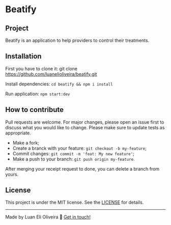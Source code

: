 # Beatify

## Project
Beatify is an application to help providers to control their treatments.

## Installation

First you have to clone it: git clone https://github.com/luanelioliveira/beatify.git

Install dependencies: `cd beatify && npm i install`

Run application: `npm start:dev`

## How to contribute
Pull requests are welcome. For major changes, please open an issue first to discuss what you would like to change.
Please make sure to update tests as appropriate.

- Make a fork;
- Create a branck with your feature: `git checkout -b my-feature`;
- Commit changes: `git commit -m 'feat: My new feature'`;
- Make a push to your branch: `git push origin my-feature`.

After merging your receipt request to done, you can delete a branch from yours.

## License

This project is under the MIT license. See the [LICENSE](LICENSE) for details.

---
Made by Luan Eli Oliveira :wave: [Get in touch!](https://www.linkedin.com/in/luanoliveira/)